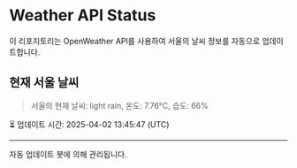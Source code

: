 
# Weather API Status

이 리포지토리는 OpenWeather API를 사용하여 서울의 날씨 정보를 자동으로 업데이트합니다.

## 현재 서울 날씨
> 서울의 현재 날씨: light rain, 온도: 7.76°C, 습도: 66%

⏳ 업데이트 시간: 2025-04-02 13:45:47 (UTC)

---
자동 업데이트 봇에 의해 관리됩니다.
